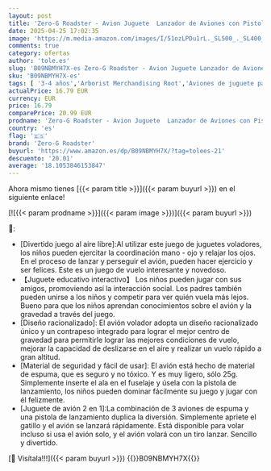 ```yaml
---
layout: post
title: 'Zero-G Roadster - Avion Juguete  Lanzador de Aviones con Pistola de Tiro  Avión Volador Planeador Espuma  Juego Aire Libre Jardín  Infantil Regalo Navidad Cumpleaños Pascua para Niñas 3  4  5  6  7  8  9  10 Años'
date: 2025-04-25 17:02:35
image: 'https://m.media-amazon.com/images/I/51ozLPDu1rL._SL500_._SL400_.jpg'
comments: true
category: ofertas
author: 'tole.es'
slug: 'B09NBMYH7X-es Zero-G Roadster - Avion Juguete Lanzador de Aviones con...'
sku: 'B09NBMYH7X-es'
tags: [ '3-4 años','Arborist Merchandising Root','Aviones de juguete para niños','Juguetes','Juguetes y juegos','Paid Social - CML Toys','Self Service','Special Features Stores','Vehículos de juguete para niños','b6d17eda-2c26-45ed-a098-453a9f96e839_0','b6d17eda-2c26-45ed-a098-453a9f96e839_1801','b6d17eda-2c26-45ed-a098-453a9f96e839_3601','navidad','zero-g roadster','🇪🇸', ]
actualPrice: 16.79 EUR
currency: EUR
price: 16.79
comparePrice: 20.99 EUR
prodname: 'Zero-G Roadster - Avion Juguete  Lanzador de Aviones con Pistola de Tiro  Avión Volador Planeador Espuma  Juego Aire Libre Jardín  Infantil Regalo Navidad Cumpleaños Pascua para Niñas 3  4  5  6  7  8  9  10 Años'
country: 'es'
flag: '🇪🇸'
brand: 'Zero-G Roadster'
buyurl: 'https://www.amazon.es/dp/B09NBMYH7X/?tag=tolees-21'
descuento: '20.01'
average: '18.1053846153847'
---
```


Ahora mismo tienes [{{< param title >}}]({{< param buyurl >}}) en el siguiente enlace!

[![{{< param prodname >}}]({{< param image >}})]({{< param buyurl >}})

🔎:

- [Divertido juego al aire libre]:Al utilizar este juego de juguetes voladores, los niños pueden ejercitar la coordinación mano - ojo y relajar los ojos. En el proceso de lanzar y perseguir el avión, pueden hacer ejercicio y ser felices. Este es un juego de vuelo interesante y novedoso.
- 【Juguete educativo interactivo】 Los niños pueden jugar con sus amigos, promoviendo así la interacción social. Los padres también pueden unirse a los niños y competir para ver quién vuela más lejos. Bueno para que los niños aprendan conocimientos sobre el avión y la gravedad a través del juego.
- [Diseño racionalizado]: El avión volador adopta un diseño racionalizado único y un contrapeso integrado para lograr el mejor centro de gravedad para permitirle lograr las mejores condiciones de vuelo, mejorar la capacidad de deslizarse en el aire y realizar un vuelo rápido a gran altitud.
- [Material de seguridad y fácil de usar]: El avión está hecho de material de espuma, que es seguro y no tóxico. Y es muy ligero, sólo 25g. Simplemente inserte el ala en el fuselaje y úsela con la pistola de lanzamiento, los niños pueden dominar fácilmente su juego y jugar con él felizmente.
- [Juguete de avión 2 en 1]:La combinación de 3 aviones de espuma y una pistola de lanzamiento duplica la diversión. Simplemente apriete el gatillo y el avión se lanzará rápidamente. Está disponible para volar incluso si usa el avión solo, y el avión volará con un tiro lanzar. Sencillo y divertido.

[🛒 Visítala!!!]({{< param buyurl >}})
{{<world>}}B09NBMYH7X{{</world>}}
